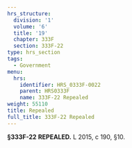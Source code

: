 ```yaml
---
hrs_structure:
  division: '1'
  volume: '6'
  title: '19'
  chapter: 333F
  section: 333F-22
type: hrs_section
tags:
  - Government
menu:
  hrs:
    identifier: HRS_0333F-0022
    parent: HRS0333F
    name: 333F-22 Repealed
weight: 55110
title: Repealed
full_title: 333F-22 Repealed
---
```

**§333F-22** **REPEALED.** L 2015, c 190, §10.